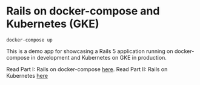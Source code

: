 # Rails on docker-compose and Kubernetes (GKE)

`docker-compose up`

This is a demo app for showcasing a Rails 5 application running on docker-compose in development and Kubernetes on GKE in production.


Read Part I: Rails on docker-compose [here](https://medium.com/@jbielick/rails-on-docker-compose-7e2cf235fa0e).
Read Part II: Rails on Kubernetes [here](https://medium.com/@jbielick/rails-on-kubernetes-8cd4940eacbe)
